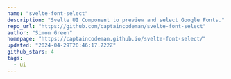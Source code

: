 ```yaml
---
name: "svelte-font-select"
description: "Svelte UI Component to preview and select Google Fonts."
repo_url: "https://github.com/captaincodeman/svelte-font-select"
author: "Simon Green"
homepage: "https://captaincodeman.github.io/svelte-font-select/"
updated: "2024-04-29T20:46:17.722Z"
github_stars: 4
tags: 
  - ui
---
```

